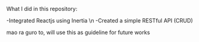 What I did in this repository:

-Integrated Reactjs using Inertia \n
-Created a simple RESTful API (CRUD)

mao ra guro to, will use this as guideline for future works
